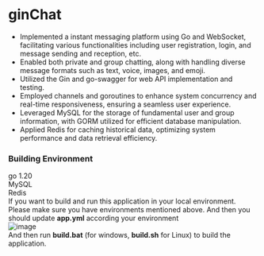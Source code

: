 # ginChat
* Implemented a instant messaging platform using Go and WebSocket, facilitating various functionalities including user registration, login, and message sending and reception, etc.  
* Enabled both private and group chatting, along with handling diverse message formats such as text, voice, images, and emoji.  
* Utilized the Gin and go-swagger for web API implementation and testing.  
* Employed channels and goroutines to enhance system concurrency and real-time responsiveness, ensuring a seamless user experience.  
* Leveraged MySQL for the storage of fundamental user and group information, with GORM utilized for efficient database manipulation.  
* Applied Redis for caching historical data, optimizing system performance and data retrieval efficiency.  

### Building Environment
go 1.20  
MySQL  
Redis  
If you want to build and run this application in your local environment. Please make sure you have environments mentioned above. And then you should update **app.yml** according your environment  
![image](https://github.com/Yanyu0203/ginChat/assets/132418583/973e267a-42b4-4979-8de7-9095ff0d9653)  
And then run **build.bat** (for windows, **build.sh** for Linux) to build the application.
